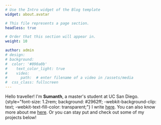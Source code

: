 ```yaml
---
# Use the Intro widget of the Blog template
widget: about.avatar

# This file represents a page section.
headless: true

# Order that this section will appear in.
weight: 10

author: admin
# design:
# background: 
#  color: '#090a0b'
#    text_color_light: true
#    video:
#      path:  # enter filename of a video in /assets/media
#  css_class: fullscreen
---
```


Hello traveller! I'm **Sumanth**, a master's student at UC San Diego. 
{style="font-size: 1.2rem; background: #2962ff; -webkit-background-clip: text; -webkit-text-fill-color: transparent;"}
I write [here](/post/). You can also know more about me [here](/about/). Or you can stay put and check out some of my projects below!
 
